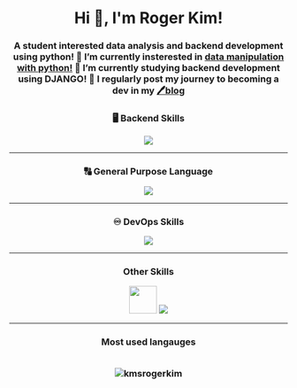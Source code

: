 <h1 align="center">Hi 👋, I'm Roger Kim!</h1>
<h3 align="center">
   A student interested data analysis and backend development using python! 🔭 I’m currently insterested in <a href=https://github.com/kmsrogerkim/PYTHON-Corporate-Data-Analysis.git>data manipulation with python!</a> 🌱 I’m currently studying <b>backend development using DJANGO!</b> 📒 I regularly post my journey to becoming a dev in my <a href=https://kmsrogerkim.github.io/>🖊️blog</a> 
</h3>

<h3 align="center"> 🖥️ Backend Skills</h3>
<p align="center">
   <img src="https://skillicons.dev/icons?i=django,mysql,postgresql"/>
</p>
<hr/>
  
<h3 align="center"> 🔠 General Purpose Language</h3>
<p align="center">
   <img src="https://skillicons.dev/icons?i=python,c,cpp"/>
</p>
<hr/>

<h3 align="center"> ♾️ DevOps Skills</h3>
<p align="center">
   <img src="https://skillicons.dev/icons?i=aws,docker,linux,bash,git,github"/>
</p>
<hr/>

<h3 align="center">Other Skills</h3>
<p align="center">
   <img src="https://cdn.jsdelivr.net/gh/devicons/devicon@latest/icons/pandas/pandas-original-wordmark.svg" height=50, width=50/>
   <img src="https://skillicons.dev/icons?i=html,css,pr"/>
</p>
<hr/>

<h3 align="center">Most used langauges
<br><br/>
<p>
  <img align="center" src="https://github-readme-stats.vercel.app/api/top-langs?username=kmsrogerkim&show_icons=true&locale=en&layout=compact" alt="kmsrogerkim" />
</p>
</h3>
